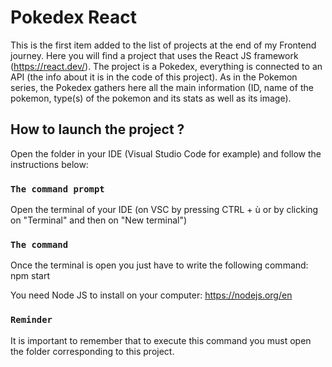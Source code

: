 # Pokedex React
This is the first item added to the list of projects at the end of my Frontend journey. Here you will find a project that uses the React JS framework (https://react.dev/). The project is a Pokedex, everything is connected to an API (the info about it is in the code of this project). As in the Pokemon series, the Pokedex gathers here all the main information (ID, name of the pokemon, type(s) of the pokemon and its stats as well as its image).

## How to launch the project ?

Open the folder in your IDE (Visual Studio Code for example) and follow the instructions below:

### `The command prompt`

Open the terminal of your IDE (on VSC by pressing CTRL + ù or by clicking on "Terminal" and then on "New terminal")

### `The command`

Once the terminal is open you just have to write the following command: npm start

You need Node JS to install on your computer: https://nodejs.org/en

### `Reminder`

It is important to remember that to execute this command you must open the folder corresponding to this project.
